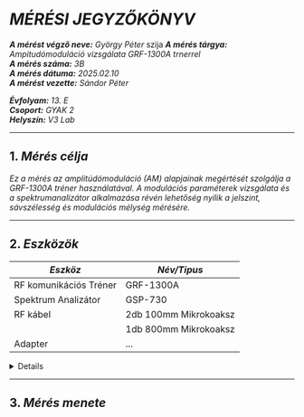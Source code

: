 # *MÉRÉSI JEGYZŐKÖNYV*

***A mérést végző neve:** György Péter*  szija 
***A mérés tárgya:** Ampitudómoduláció vizsgálata GRF-1300A trnerrel*  
***A mérés száma:** 3B*  
***A mérés dátuma:** 2025.02.10*  
***A mérést vezette:** Sándor Péter*  

***Évfolyam:** 13. E*  
***Csoport:** GYAK 2*  
***Helyszín:** V3 Lab*  

---

## 1. *Mérés célja*

*Ez a mérés az amplitúdómoduláció (AM) alapjainak megértését szolgálja a GRF-1300A tréner használatával. A modulációs paraméterek vizsgálata és a spektrumanalizátor alkalmazása révén lehetőség nyílik a jelszint, sávszélesség és modulációs mélység mérésére.*

---

## 2. *Eszközök*

|  *Eszköz*  |  *Név/Tipus*  |
|----------|-------------|
|RF komunikációs Tréner|GRF-1300A|
|Spektrum Analizátor| GSP-730 |
|RF kábel|2db 100mm Mikrokoaksz|
||1db 800mm Mikrokoaksz|
|Adapter|...|

<details>

**GRF-1300A**  
*Leírás:[UM_GRF-1300A_student_V1_E.pdf](https://github.com/user-attachments/files/18731956/UM_GRF-1300A_student_V1_E.pdf)*
 ![GRF-1300A](https://github.com/user-attachments/assets/fcc581d3-ce2f-4d83-90f4-6f88582c2590) 

</details>

---

## 3. *Mérés menete*
